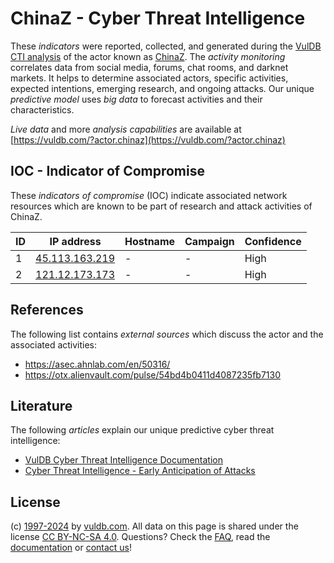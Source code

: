 # ChinaZ - Cyber Threat Intelligence

These _indicators_ were reported, collected, and generated during the [VulDB CTI analysis](https://vuldb.com/?kb.cti) of the actor known as [ChinaZ](https://vuldb.com/?actor.chinaz). The _activity monitoring_ correlates data from social media, forums, chat rooms, and darknet markets. It helps to determine associated actors, specific activities, expected intentions, emerging research, and ongoing attacks. Our unique _predictive model_ uses _big data_ to forecast activities and their characteristics.

_Live data_ and more _analysis capabilities_ are available at [https://vuldb.com/?actor.chinaz](https://vuldb.com/?actor.chinaz)

## IOC - Indicator of Compromise

These _indicators of compromise_ (IOC) indicate associated network resources which are known to be part of research and attack activities of ChinaZ.

ID | IP address | Hostname | Campaign | Confidence
-- | ---------- | -------- | -------- | ----------
1 | [45.113.163.219](https://vuldb.com/?ip.45.113.163.219) | - | - | High
2 | [121.12.173.173](https://vuldb.com/?ip.121.12.173.173) | - | - | High

## References

The following list contains _external sources_ which discuss the actor and the associated activities:

* https://asec.ahnlab.com/en/50316/
* https://otx.alienvault.com/pulse/54bd4b0411d4087235fb7130

## Literature

The following _articles_ explain our unique predictive cyber threat intelligence:

* [VulDB Cyber Threat Intelligence Documentation](https://vuldb.com/?kb.cti)
* [Cyber Threat Intelligence - Early Anticipation of Attacks](https://www.scip.ch/en/?labs.20201022)

## License

(c) [1997-2024](https://vuldb.com/?kb.changelog) by [vuldb.com](https://vuldb.com/?kb.about). All data on this page is shared under the license [CC BY-NC-SA 4.0](https://creativecommons.org/licenses/by-nc-sa/4.0/). Questions? Check the [FAQ](https://vuldb.com/?kb.faq), read the [documentation](https://vuldb.com/?kb) or [contact us](https://vuldb.com/?contact)!
